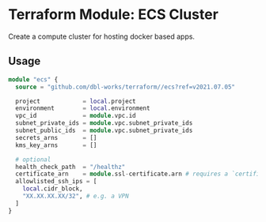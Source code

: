 # Terraform Module: ECS Cluster

Create a compute cluster for hosting docker based apps.


## Usage

```terraform
module "ecs" {
  source = "github.com/dbl-works/terraform//ecs?ref=v2021.07.05"

  project            = local.project
  environment        = local.environment
  vpc_id             = module.vpc.id
  subnet_private_ids = module.vpc.subnet_private_ids
  subnet_public_ids  = module.vpc.subnet_private_ids
  secrets_arns       = []
  kms_key_arns       = []

  # optional
  health_check_path  = "/healthz"
  certificate_arn    = module.ssl-certificate.arn # requires a `certificate` module to be created separately
  allowlisted_ssh_ips = [
    local.cidr_block,
    "XX.XX.XX.XX/32", # e.g. a VPN
  ]
}
```
